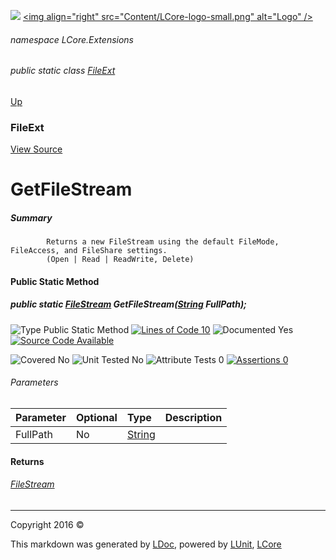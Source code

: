 ![](Content/LCore-banner-small.png "")
[&lt;img align=&quot;right&quot; src=&quot;Content/LCore-logo-small.png&quot; alt=&quot;Logo&quot; /&gt;](../README.md)

###### namespace LCore.Extensions

###### public static class [FileExt](docs/FileExt.md)
[Up](docs/FileExt.md)

### FileExt
[View Source](Extensions/Reference%20Types/FileExt.cs)

# GetFileStream

##### Summary

            Returns a new FileStream using the default FileMode, FileAccess, and FileShare settings.
            (Open | Read | ReadWrite, Delete)
            

#### Public Static Method

##### public static <a href="https://msdn.microsoft.com/en-us/library/system.io.filestream.aspx" alt="">FileStream</a> GetFileStream(<a href="https://msdn.microsoft.com/en-us/library/system.string.aspx" alt="">String</a> FullPath);

![Type Public Static Method](http://b.repl.ca/v1/Type-Public%20Static%20Method-blue.png "") [![Lines of Code 10](http://b.repl.ca/v1/Lines%20of%20Code-10-blue.png "")](Extensions/Reference%20Types/FileExt.cs#L176)    ![Documented Yes](http://b.repl.ca/v1/Documented-Yes-brightgreen.png "") [![Source Code Available](http://b.repl.ca/v1/Source%20Code-Available-brightgreen.png "")](Extensions/Reference%20Types/FileExt.cs#L176)

![Covered No](http://b.repl.ca/v1/Covered-No-red.png "") ![Unit Tested No](http://b.repl.ca/v1/Unit%20Tested-No-lightgrey.png "") ![Attribute Tests 0](http://b.repl.ca/v1/Attribute%20Tests-0-lightgrey.png "") [![Assertions 0](http://b.repl.ca/v1/Assertions-0-lightgrey.png "")](Extensions/Reference%20Types/FileExt.cs)

###### Parameters

Parameter | Optional | Type | Description
:---  | :---  | :---  | :--- 
FullPath | No | [String](https://msdn.microsoft.com/en-us/library/system.string.aspx) | 


#### Returns

###### [FileStream](https://msdn.microsoft.com/en-us/library/system.io.filestream.aspx)



---

Copyright 2016 &copy; [](../README.md) [](../TableOfContents.md)

This markdown was generated by [LDoc](https://github.com/CodeSingularity/LDoc), powered by [LUnit](https://github.com/CodeSingularity/LUnit), [LCore](https://github.com/CodeSingularity/LCore)
